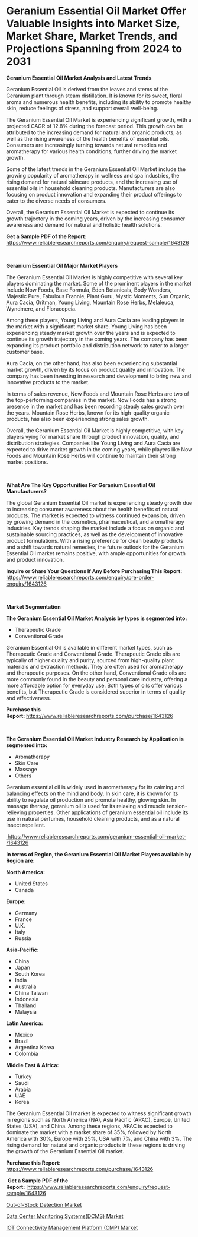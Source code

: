 <p><h1>Geranium Essential Oil Market Offer Valuable Insights into Market Size, Market Share, Market Trends, and Projections Spanning from 2024 to 2031</h1></p><p><strong>Geranium Essential Oil Market Analysis and Latest Trends</strong></p>
<p><p>Geranium Essential Oil is derived from the leaves and stems of the Geranium plant through steam distillation. It is known for its sweet, floral aroma and numerous health benefits, including its ability to promote healthy skin, reduce feelings of stress, and support overall well-being.</p><p>The Geranium Essential Oil Market is experiencing significant growth, with a projected CAGR of 12.8% during the forecast period. This growth can be attributed to the increasing demand for natural and organic products, as well as the rising awareness of the health benefits of essential oils. Consumers are increasingly turning towards natural remedies and aromatherapy for various health conditions, further driving the market growth.</p><p>Some of the latest trends in the Geranium Essential Oil Market include the growing popularity of aromatherapy in wellness and spa industries, the rising demand for natural skincare products, and the increasing use of essential oils in household cleaning products. Manufacturers are also focusing on product innovation and expanding their product offerings to cater to the diverse needs of consumers.</p><p>Overall, the Geranium Essential Oil Market is expected to continue its growth trajectory in the coming years, driven by the increasing consumer awareness and demand for natural and holistic health solutions.</p></p>
<p><strong>Get a Sample PDF of the Report:&nbsp;</strong> <a href="https://www.reliableresearchreports.com/enquiry/request-sample/1643126">https://www.reliableresearchreports.com/enquiry/request-sample/1643126</a></p>
<p>&nbsp;</p>
<p><strong>Geranium Essential Oil Major Market Players</strong></p>
<p><p>The Geranium Essential Oil Market is highly competitive with several key players dominating the market. Some of the prominent players in the market include Now Foods, Base Formula, Eden Botanicals, Body Wonders, Majestic Pure, Fabulous Frannie, Plant Guru, Mystic Moments, Sun Organic, Aura Cacia, Gritman, Young Living, Mountain Rose Herbs, Melaleuca, Wyndmere, and Floracopeia.</p><p>Among these players, Young Living and Aura Cacia are leading players in the market with a significant market share. Young Living has been experiencing steady market growth over the years and is expected to continue its growth trajectory in the coming years. The company has been expanding its product portfolio and distribution network to cater to a larger customer base.</p><p>Aura Cacia, on the other hand, has also been experiencing substantial market growth, driven by its focus on product quality and innovation. The company has been investing in research and development to bring new and innovative products to the market.</p><p>In terms of sales revenue, Now Foods and Mountain Rose Herbs are two of the top-performing companies in the market. Now Foods has a strong presence in the market and has been recording steady sales growth over the years. Mountain Rose Herbs, known for its high-quality organic products, has also been experiencing strong sales growth.</p><p>Overall, the Geranium Essential Oil Market is highly competitive, with key players vying for market share through product innovation, quality, and distribution strategies. Companies like Young Living and Aura Cacia are expected to drive market growth in the coming years, while players like Now Foods and Mountain Rose Herbs will continue to maintain their strong market positions.</p></p>
<p>&nbsp;</p>
<p><strong>What Are The Key Opportunities For Geranium Essential Oil Manufacturers?</strong></p>
<p><p>The global Geranium Essential Oil market is experiencing steady growth due to increasing consumer awareness about the health benefits of natural products. The market is expected to witness continued expansion, driven by growing demand in the cosmetics, pharmaceutical, and aromatherapy industries. Key trends shaping the market include a focus on organic and sustainable sourcing practices, as well as the development of innovative product formulations. With a rising preference for clean beauty products and a shift towards natural remedies, the future outlook for the Geranium Essential Oil market remains positive, with ample opportunities for growth and product innovation.</p></p>
<p><strong>Inquire or Share Your Questions If Any Before Purchasing This Report:</strong> <a href="https://www.reliableresearchreports.com/enquiry/pre-order-enquiry/1643126">https://www.reliableresearchreports.com/enquiry/pre-order-enquiry/1643126</a></p>
<p>&nbsp;</p>
<p><strong>Market Segmentation</strong></p>
<p><strong>The Geranium Essential Oil Market Analysis by types is segmented into:</strong></p>
<p><ul><li>Therapeutic Grade</li><li>Conventional Grade</li></ul></p>
<p><p>Geranium Essential Oil is available in different market types, such as Therapeutic Grade and Conventional Grade. Therapeutic Grade oils are typically of higher quality and purity, sourced from high-quality plant materials and extraction methods. They are often used for aromatherapy and therapeutic purposes. On the other hand, Conventional Grade oils are more commonly found in the beauty and personal care industry, offering a more affordable option for everyday use. Both types of oils offer various benefits, but Therapeutic Grade is considered superior in terms of quality and effectiveness.</p></p>
<p><strong>Purchase this Report:&nbsp;</strong><a href="https://www.reliableresearchreports.com/purchase/1643126">https://www.reliableresearchreports.com/purchase/1643126</a></p>
<p>&nbsp;</p>
<p><strong>The Geranium Essential Oil Market Industry Research by Application is segmented into:</strong></p>
<p><ul><li>Aromatherapy</li><li>Skin Care</li><li>Massage</li><li>Others</li></ul></p>
<p><p>Geranium essential oil is widely used in aromatherapy for its calming and balancing effects on the mind and body. In skin care, it is known for its ability to regulate oil production and promote healthy, glowing skin. In massage therapy, geranium oil is used for its relaxing and muscle tension-relieving properties. Other applications of geranium essential oil include its use in natural perfumes, household cleaning products, and as a natural insect repellent.</p></p>
<p><a href="https://www.reliableresearchreports.com/geranium-essential-oil-market-r1643126">&nbsp;https://www.reliableresearchreports.com/geranium-essential-oil-market-r1643126</a></p>
<p><strong>In terms of Region, the Geranium Essential Oil Market Players available by Region are:</strong></p>
<p>
    <p> <strong> North America: </strong>
        <ul>
            <li>United States</li>
            <li>Canada</li>
        </ul>
        </p> 
    <p> <strong> Europe: </strong>
        <ul>
            <li>Germany</li>
            <li>France</li>
            <li>U.K.</li>
            <li>Italy</li>
            <li>Russia</li>
        </ul>
        </p> 
    <p> <strong> Asia-Pacific: </strong>
        <ul>
            <li>China</li>
            <li>Japan</li>
            <li>South Korea</li>
            <li>India</li>
            <li>Australia</li>
            <li>China Taiwan</li>
            <li>Indonesia</li>
            <li>Thailand</li>
            <li>Malaysia</li>
        </ul>
        </p> 
    <p> <strong> Latin America: </strong>
        <ul>
            <li>Mexico</li>
            <li>Brazil</li>
            <li>Argentina Korea</li>
            <li>Colombia</li>
        </ul>
        </p> 
    <p> <strong> Middle East & Africa: </strong>
        <ul>
            <li>Turkey</li>
            <li>Saudi</li>
            <li>Arabia</li>
            <li>UAE</li>
            <li>Korea</li>
        </ul>
    </p>
    </p>
<p><p>The Geranium Essential Oil market is expected to witness significant growth in regions such as North America (NA), Asia Pacific (APAC), Europe, United States (USA), and China. Among these regions, APAC is expected to dominate the market with a market share of 35%, followed by North America with 30%, Europe with 25%, USA with 7%, and China with 3%. The rising demand for natural and organic products in these regions is driving the growth of the Geranium Essential Oil market.</p></p>
<p><strong>Purchase this Report: </strong><a href="https://www.reliableresearchreports.com/purchase/1643126">https://www.reliableresearchreports.com/purchase/1643126</a></p>
<p>&nbsp;<strong>Get a Sample PDF of the Report:&nbsp;&nbsp;</strong><a href="https://www.reliableresearchreports.com/enquiry/request-sample/1643126">https://www.reliableresearchreports.com/enquiry/request-sample/1643126</a></p>
<p><strong></strong></p>
<p><p><a href="https://github.com/Seman3302/Market-Research-Report-List-1/blob/main/out-of-stock-detection-market.md">Out-of-Stock Detection Market</a></p><p><a href="https://github.com/LaceyZemlak1/Market-Research-Report-List-1/blob/main/data-center-monitoring-systemsdcms-market.md">Data Center Monitoring Systems(DCMS) Market</a></p><p><a href="https://github.com/MyrtisWest1/Market-Research-Report-List-2/blob/main/iot-connectivity-management-platform-cmp-market.md">IOT Connectivity Management Platform (CMP) Market</a></p></p>